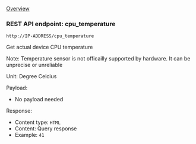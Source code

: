 [Overview](_OVERVIEW.md) 

### REST API endpoint: cpu_temperature

`http://IP-ADDRESS/cpu_temperature`


Get actual device CPU temperature 

Note: Temperature sensor is not officailly supported by hardware. It can be unprecise or unreliable

Unit: Degree Celcius

Payload:
- No payload needed

Response:
- Content type: `HTML`
- Content: Query response
- Example: `41`
